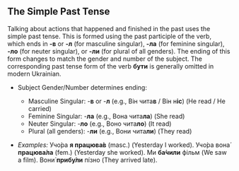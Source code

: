 ## The Simple Past Tense

Talking about actions that happened and finished in the past uses the simple past tense. This is formed using the past participle of the verb, which ends in **-в** or **-л** (for masculine singular), **-ла** (for feminine singular), **-ло** (for neuter singular), or **-ли** (for plural of all genders). The ending of this form changes to match the gender and number of the subject. The corresponding past tense form of the verb **бути** is generally omitted in modern Ukrainian.

* Subject Gender/Number determines ending:
    * Masculine Singular: -**в** or -**л** (e.g., Він чита**в** / Він н**іс**) (He read / He carried)
    * Feminine Singular: -**ла** (e.g., Вона чита**ла**) (She read)
    * Neuter Singular: -**ло** (e.g., Воно чита**ло**) (It read)
    * Plural (all genders): -**ли** (e.g., Вони чита**ли**) (They read)

* *Examples:* Учо́ра **я працюва́в** (masc.) (Yesterday I worked). Учо́ра вона́ **працюва́ла** (fem.) (Yesterday she worked). Ми **ба́чили** фільм (We saw a film). Вони́ **прибу́ли** пі́зно (They arrived late).